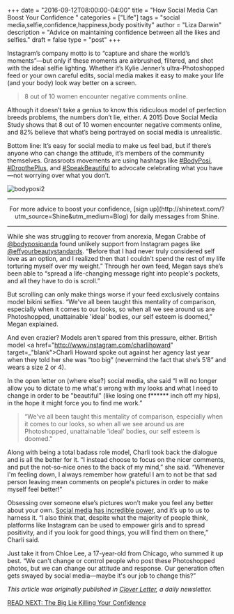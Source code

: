 +++
  date = "2016-09-12T08:00:00-04:00"
  title = "How Social Media Can Boost Your Confidence "
  categories = ["Life"]
  tags = "social media,selfie,confidence,happiness,body positivity"
  author = "Liza Darwin"
  description = "Advice on maintaining confidence between all the likes and selfies."
  draft = false
  type = "post"
+++



<span class="dropcap">I</span>nstagram’s company motto is to “capture and share the world’s moments”—but only if these moments are airbrushed, filtered, and shot with the ideal selfie lighting. Whether it’s Kylie Jenner’s ultra-Photoshopped feed or your own careful edits, social media makes it easy to make your life (and your body) look way better on a screen. 

> 8 out of 10 women encounter negative comments online.

Although it doesn’t take a genius to know this ridiculous model of perfection breeds problems, the numbers don’t lie, either. A 2015 Dove Social Media Study shows that 8 out of 10 women encounter negative comments online, and 82% believe that what’s being portrayed on social media is unrealistic.

Bottom line: It’s easy for social media to make us feel bad, but if there’s anyone who can change the attitude, it’s members of the community themselves. Grassroots movements are using hashtags like <a href="https://www.instagram.com/explore/tags/bodyposi/" target="_blank">#BodyPosi</a>, <a href="https://www.instagram.com/explore/tags/DropthePlus/" target="_blank"> #DropthePlus</a>, and <a href="https://www.instagram.com/explore/tags/SpeakBeautiful/" target="_blank">#SpeakBeautiful</a> to advocate celebrating what you have—not worrying over what you don’t. 

![bodyposi2](//images.contentful.com/awpxl2koull4/6lMfLN8gesmsYgQAE2eUKe/44558fc582348498492abb3777579df1/bodyposi2.jpg)

---
<center> For more advice to boost your confidence, [sign up](http://shinetext.com/?utm_source=Shine&utm_medium=Blog) for daily messages from Shine. </center>

---



While she was struggling to recover from anorexia, Megan Crabbe of <a href="https://www.instagram.com/bodyposipanda/?hl=en" target="_blank">@bodyposipanda</a> found unlikely support from Instagram pages like <a href="https://www.instagram.com/effyourbeautystandards/?hl=en" target="_blank">@effyourbeautystandards</a>. “Before that I had never truly considered self love as an option, and I realized then that I couldn't spend the rest of my life torturing myself over my weight.” Through her own feed, Megan says she’s been able to “spread a life-changing message right into people's pockets, and all they have to do is scroll.”

But scrolling can only make things worse if your feed exclusively contains model bikini selfies. “We've all been taught this mentality of comparison, especially when it comes to our looks, so when all we see around us are Photoshopped, unattainable 'ideal' bodies, our self esteem is doomed,” Megan explained. 

And even crazier? Models aren’t spared from this pressure, either. British model <a href="http://www.instagram.com/charlihoward" target=_"blank">Charli Howard</a> spoke out against her agency last year when they told her she was “too big” (nevermind the fact that she’s 5’8” and wears a size 2 or 4).  

In the open letter on (where else?) social media, she said “I will no longer allow you to dictate to me what's wrong with my looks and what I need to change in order to be "beautiful" (like losing one f****** inch off my hips), in the hope it might force you to find me work.” 

> “We've all been taught this mentality of comparison, especially when it comes to our looks, so when all we see around us are Photoshopped, unattainable 'ideal' bodies, our self esteem is doomed."

Along with being a total badass role model, Charli took back the dialogue and is all the better for it. “I instead choose to focus on the nicer comments, and put the not-so-nice ones to the back of my mind,” she said. “Whenever I'm feeling down, I always remember how grateful I am to not be that sad person leaving mean comments on people's pictures in order to make myself feel better!”

Obsessing over someone else’s pictures won’t make you feel any better about your own. [Social media has incredible power](http://advice.shinetext.com/articles/on-this-day-4-ways-your-past-can-motivate-present-you/?utm_source=Shine&utm_medium=Blog), and it’s up to us to harness it. “I also think that, despite what the majority of people think, platforms like Instagram can be used to empower girls and to spread positivity, and if you look for good things, you will find them on there,” Charli said. 

Just take it from Chloe Lee, a 17-year-old from Chicago, who summed it up best. “We can't change or control people who post these Photoshopped photos, but we can change our attitude and response. Our generation often gets swayed by social media—maybe it's our job to change this?”

*This article was originally published in [Clover Letter](https://cloverletter.com), a daily newsletter.*

[READ NEXT: The Big Lie Killing Your Confidence](http://advice.shinetext.com/articles/the-big-lie-killing-your-confidence/)

<div class="pubexchange_module" id="pubexchange_below_content" data-pubexchange-module-id="2323"></div>

<script>(function(w, d, s, id) {
  w.PUBX=w.PUBX || {pub: "shine_text", discover: false, lazy: true};
  var js, pjs = d.getElementsByTagName(s)[0];
  if (d.getElementById(id)) return;
  js = d.createElement(s); js.id = id; js.async = true;
  js.src = "//main.pubexchange.com/loader.min.js";
  pjs.parentNode.insertBefore(js, pjs);
}(window, document, "script", "pubexchange-jssdk"));</script>

